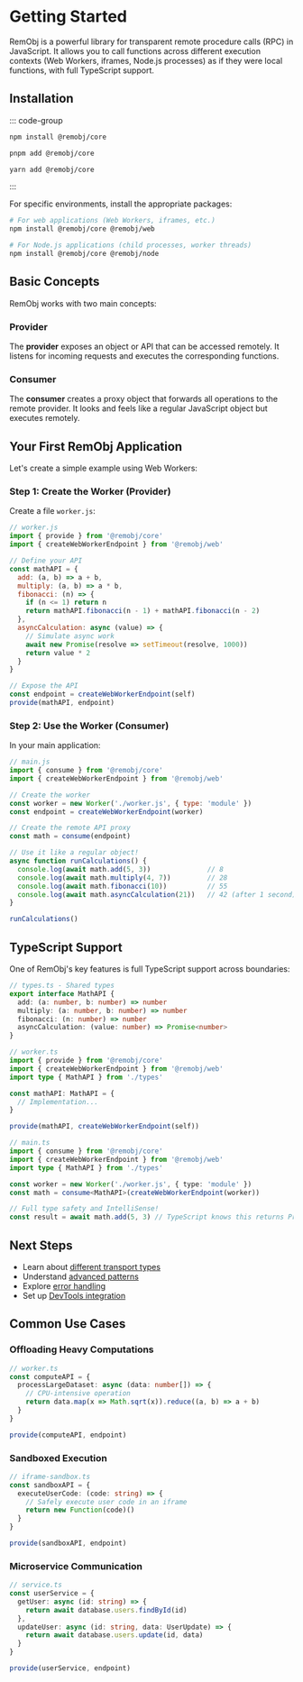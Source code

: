 # Getting Started

RemObj is a powerful library for transparent remote procedure calls (RPC) in JavaScript. It allows you to call functions across different execution contexts (Web Workers, iframes, Node.js processes) as if they were local functions, with full TypeScript support.

## Installation

::: code-group

```bash [npm]
npm install @remobj/core
```

```bash [pnpm]
pnpm add @remobj/core
```

```bash [yarn]
yarn add @remobj/core
```

:::

For specific environments, install the appropriate packages:

```bash
# For web applications (Web Workers, iframes, etc.)
npm install @remobj/core @remobj/web

# For Node.js applications (child processes, worker threads)
npm install @remobj/core @remobj/node
```

## Basic Concepts

RemObj works with two main concepts:

### Provider
The **provider** exposes an object or API that can be accessed remotely. It listens for incoming requests and executes the corresponding functions.

### Consumer
The **consumer** creates a proxy object that forwards all operations to the remote provider. It looks and feels like a regular JavaScript object but executes remotely.

## Your First RemObj Application

Let's create a simple example using Web Workers:

### Step 1: Create the Worker (Provider)

Create a file `worker.js`:

```javascript
// worker.js
import { provide } from '@remobj/core'
import { createWebWorkerEndpoint } from '@remobj/web'

// Define your API
const mathAPI = {
  add: (a, b) => a + b,
  multiply: (a, b) => a * b,
  fibonacci: (n) => {
    if (n <= 1) return n
    return mathAPI.fibonacci(n - 1) + mathAPI.fibonacci(n - 2)
  },
  asyncCalculation: async (value) => {
    // Simulate async work
    await new Promise(resolve => setTimeout(resolve, 1000))
    return value * 2
  }
}

// Expose the API
const endpoint = createWebWorkerEndpoint(self)
provide(mathAPI, endpoint)
```

### Step 2: Use the Worker (Consumer)

In your main application:

```javascript
// main.js
import { consume } from '@remobj/core'
import { createWebWorkerEndpoint } from '@remobj/web'

// Create the worker
const worker = new Worker('./worker.js', { type: 'module' })
const endpoint = createWebWorkerEndpoint(worker)

// Create the remote API proxy
const math = consume(endpoint)

// Use it like a regular object!
async function runCalculations() {
  console.log(await math.add(5, 3))              // 8
  console.log(await math.multiply(4, 7))         // 28
  console.log(await math.fibonacci(10))          // 55
  console.log(await math.asyncCalculation(21))   // 42 (after 1 second)
}

runCalculations()
```

## TypeScript Support

One of RemObj's key features is full TypeScript support across boundaries:

```typescript
// types.ts - Shared types
export interface MathAPI {
  add: (a: number, b: number) => number
  multiply: (a: number, b: number) => number
  fibonacci: (n: number) => number
  asyncCalculation: (value: number) => Promise<number>
}
```

```typescript
// worker.ts
import { provide } from '@remobj/core'
import { createWebWorkerEndpoint } from '@remobj/web'
import type { MathAPI } from './types'

const mathAPI: MathAPI = {
  // Implementation...
}

provide(mathAPI, createWebWorkerEndpoint(self))
```

```typescript
// main.ts
import { consume } from '@remobj/core'
import { createWebWorkerEndpoint } from '@remobj/web'
import type { MathAPI } from './types'

const worker = new Worker('./worker.js', { type: 'module' })
const math = consume<MathAPI>(createWebWorkerEndpoint(worker))

// Full type safety and IntelliSense!
const result = await math.add(5, 3) // TypeScript knows this returns Promise<number>
```

## Next Steps

- Learn about [different transport types](./transports)
- Understand [advanced patterns](./advanced)
- Explore [error handling](./error-handling)
- Set up [DevTools integration](./devtools)

## Common Use Cases

### Offloading Heavy Computations

```typescript
// worker.ts
const computeAPI = {
  processLargeDataset: async (data: number[]) => {
    // CPU-intensive operation
    return data.map(x => Math.sqrt(x)).reduce((a, b) => a + b)
  }
}

provide(computeAPI, endpoint)
```

### Sandboxed Execution

```typescript
// iframe-sandbox.ts
const sandboxAPI = {
  executeUserCode: (code: string) => {
    // Safely execute user code in an iframe
    return new Function(code)()
  }
}

provide(sandboxAPI, endpoint)
```

### Microservice Communication

```typescript
// service.ts
const userService = {
  getUser: async (id: string) => {
    return await database.users.findById(id)
  },
  updateUser: async (id: string, data: UserUpdate) => {
    return await database.users.update(id, data)
  }
}

provide(userService, endpoint)
```